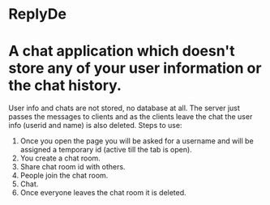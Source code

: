 # ReplyDe
# A chat application which doesn't store any of your user information or the chat history. 
User info and chats are not stored, no database at all. The server just passes the messages to clients and as the clients leave the chat the user info (userid and name) is also deleted.
Steps to use:
1. Once you open the page you will be asked for a username and will be assigned a temporary id (active till the tab is open).
2. You create a chat room.
3. Share chat room id with others.
4. People join the chat room.
5. Chat.
6. Once everyone leaves the chat room it is deleted.
